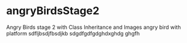 # angryBirdsStage2
Angry Birds stage 2 with Class Inheritance and Images
angry bird with platform
sdfljbsdjfbsdjkb
sdgdfgdfgdghdxghdg
ghgfh